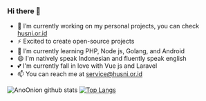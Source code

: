 ### Hi there 👋

<!--
**AnoOnion/AnoOnion** is a ✨ _special_ ✨ repository because its `README.md` (this file) appears on your GitHub profile.

Here are some ideas to get you started:

- 🔭 I’m currently working on ...
- 🌱 I’m currently learning ...
- 👯 I’m looking to collaborate on ...
- 🤔 I’m looking for help with ...
- 💬 Ask me about ...
- 📫 How to reach me: ...
- 😄 Pronouns: ...
- ⚡ Fun fact: ...
-->

- 🔭 I’m currently working on my personal projects, you can check <a href="https://dev.husni.or.id">husni.or.id</a>
- ⚡ Excited to create open-source projects
- 🌱 I’m currently learning PHP, Node js, Golang, and Android
- 😄 I'm natively speak Indonesian and fluently speak english
- 💕 I'm currently fall in love with Vue js and Laravel
- 📫 You can reach me at <a href="mailto:service@husni.or.id">service@husni.or.id</a>

![AnoOnion github stats](https://github-readme-stats.vercel.app/api?username=AnoOnion&show_icons=true)
[![Top Langs](https://github-readme-stats.vercel.app/api/top-langs/?username=AnoOnion)](https://github.com/AnoOnion/github-readme-stats)
